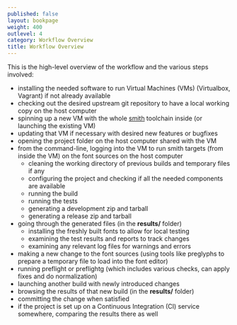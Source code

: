 ```yaml
---
published: false
layout: bookpage
weight: 400
outlevel: 4
category: Workflow Overview
title: Workflow Overview
---
```


This is the high-level overview of the workflow and the various steps involved:

- installing the needed software to run Virtual Machines (VMs) (Virtualbox, Vagrant) if not already available
- checking out the desired upstream git repository to have a local working copy on the host computer
- spinning up a new VM with the whole [smith](https://github.com/silnrsi/smith/) toolchain inside (or launching the existing VM)
- updating that VM if necessary with desired new features or bugfixes
- opening the project folder on the host computer shared with the VM 
- from the command-line, logging into the VM to run smith targets (from inside the VM) on the font sources on the host computer
	- cleaning the working directory of previous builds and temporary files if any
	- configuring the project and checking if all the needed components are available
	- running the build
	- running the tests
	- generating a development zip and tarball
	- generating a release zip and tarball 
- going through the generated files (in the __results/__ folder) 
	- installing the freshly built fonts to allow for local testing
	- examining the test results and reports to track changes
	- examining any relevant log files for warnings and errors
- making a new change to the font sources (using tools like preglyphs to prepare a temporary file to load into the font editor)
- running preflight or preflightg (which includes various checks, can apply fixes and do normalization)
- launching another build with newly introduced changes
- browsing the results of that new build (in the __results/__ folder) 
- committing the change when satisfied 
- if the project is set up on a Continuous Integration (CI) service somewhere, comparing the results there as well






